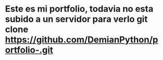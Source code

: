 # Este es mi portfolio, todavia no esta subido a un servidor para verlo git clone https://github.com/DemianPython/portfolio-.git
